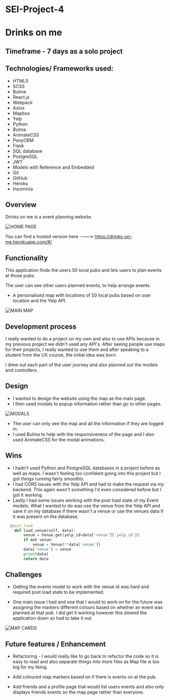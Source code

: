 # SEI-Project-4

# Drinks on me

## Timeframe - 7 days as a solo project

## Technologies/ Frameworks used:
* HTML5
* SCSS
* Bulma
* React.js
* Webpack
* Axios
* Mapbox
* Yelp
* Python
* Bulma
* AnimateCSS
* PonyORM
* Flask
* SQL database
* PostgreSQL
* JWT
* Models with Reference and Embedded
* Git
* GitHub
* Heroku
* Insominia

## Overview
Drinks on me is a event planning website.

![HOME PAGE](https://user-images.githubusercontent.com/42970647/60105529-6000e400-975b-11e9-89d9-ff6e3c4e9340.png)

You can find a hosted version here ----> https://drinks-on-me.herokuapp.com/#/

## Functionality
This application finds the users 50 local pubs and lets users to plan events at those pubs.

The user can see other users planned events, to help arrange events.

* A personalised map with locations of 50 local pubs based on user location and the Yelp API.

![MAIN MAP](https://user-images.githubusercontent.com/42970647/60105687-b3733200-975b-11e9-9c7d-3e7a8442a7ec.png)

## Development process

I really wanted to do a project on my own and also to use APIs because in my previous project we didn't used any API's. After seeing people use maps for their projects, I really wanted to use them and after speaking to a student from the UX course, the initial idea was born.

I drew out each part of the user journey and also planned out the models and controllers.


## Design

* I wanted to design the website using the map as the main page.
* I then used modals to popup information rather than go to other pages.

![MODALS](https://user-images.githubusercontent.com/42970647/60105893-1d8bd700-975c-11e9-9ee7-3f3ef203d643.png)

* The user can only see the map and all the information if they are logged in.
* I used Bulma to help with the responsiveness of the page and I also used AnimateCSS for the modal animations.


## Wins

* I hadn't used Python and PostgreSQL databases in a project before as well as maps. I wasn't feeling too confident going into this project but I got things running fairly smoothly.
* I had CORS issues with the Yelp API and had to make the request via my backend. This again wasn't something I'd even considered before but I got it working.
* Lastly I had some issues working with the post load state of my Event models. What I wanted to do was use the venue from the Yelp API and save it on my database if there wasn't a venue or use the venues data if it was present on the database.

```python
  @post_load
    def load_venue(self, data):
        venue = Venue.get(yelp_id=data['venue']['yelp_id'])
        if not venue:
            venue = Venue(**data['venue'])
        data['venue'] = venue
        print(data)
        return data
```

## Challenges
* Getting the events model to work with the venue id was hard and required post load state to be implemented.

* One main issue I had and one that I would to work on for the future was assigning the markers different colours based on whether an event was planned at that pub. I did get it working however this slowed the application down so had to take it out.

![MAP CARDS](https://user-images.githubusercontent.com/42970647/60105989-48762b00-975c-11e9-8ba9-eb0a85ecbeb3.png)


## Future features / Enhancement
* Refactoring - I would really like to go back to refactor the code so it is easy to read and also separate things into more files as Map file is too big for my liking.

* Add coloured map markers based on if there is events on at the pub.

* Add friends and a profile page that would list users events and also only displays friends events on the map page rather than everyone.
